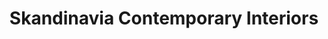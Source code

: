 ---
title: "Skandinavia Contemporary Interiors"
url: /austin/skandinavia-contemporary-interiors/
shop: furniture
---